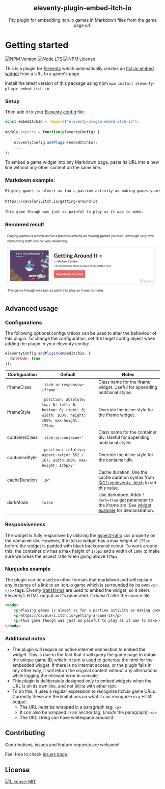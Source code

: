 <h2 align="center">eleventy-plugin-embed-itch-io</h2>
<p align="center">11ty plugin for embedding Itch.io games in Markdown files from the game page url.</p>

# Getting started

![NPM Version](https://img.shields.io/npm/v/eleventy-plugin-embed-itch-io) ![Node LTS](https://img.shields.io/node/v-lts/eleventy-plugin-embed-itch-io) ![NPM License](https://img.shields.io/npm/l/eleventy-plugin-embed-itch-io)

This is a plugin for [Eleventy](https://www.11ty.dev/) which automatically creates an [Itch.io embed widget](https://itch.io/docs/creators/widget) from a URL to a game's page.

Install the latest version of this package using npm `npm install eleventy-plugin-embed-itch-io`

### Setup

Then add it to your [Eleventy config](https://www.11ty.dev/docs/config/) file:

```js
const embedItchIo = require("eleventy-plugin-embed-itch-io");

module.exports = function(eleventyConfig) {
    ...
    eleventyConfig.addPlugin(embedItchIo);
    ...
};
```

To embed a game widget into any Markdown page, paste its URL into a new line without any other content on the same line.

### Markdown example:

```markdown
Playing games is almost as fun a pastime activity as making games yourself. Although very time consuming both can be very rewarding.

https://cavaleri.itch.io/getting-around-it

This game though was just as painful to play as it was to make.
```

### Rendered result
![Itch.io widget for the game: Getting Around It](/documentation/embedded.png)

## Advanced usage

### Configurations
The following optional configurations can be used to alter the behaviour of this plugin. To change the configuration, set the target config object when adding the plugin in your eleventy config:

```js
eleventyConfig.addPlugin(embedItchIo, {
  darkMode: true
});
```

| Configuration  | Default                                                                                                    | Notes                                                                                                                                                             |
|----------------|------------------------------------------------------------------------------------------------------------|-------------------------------------------------------------------------------------------------------------------------------------------------------------------|
| iframeClass    | `'itch-io-responsive-iframe'`                                                                              | Class name for the iframe widget. Useful for appending additional styles.                                                                                         |
| iframeStyle    | `'position: absolute; top: 0; left: 0; bottom: 0; right: 0; width: 100%; height: 100%; max-height: 175px;` | Override the inline style for the iframe widget.                                                                                                                  |
| containerClass | `'itch-io-container'`                                                                                      | Class name for the container div. Useful for appending additional styles.                                                                                         |
| containerStyle | `'position: relative; aspect-ratio: 552 / 167; width:100%; max-height: 175px;'`                            | Override the inline style for the container div.                                                                                                                  |
| cacheDuration  | `'1w'`                                                                                                     | Cache duration. Use the cache duration syntax from  [@11ty/eleventy-fetch](https://www.11ty.dev/docs/plugins/fetch/#change-the-cache-duration) to set this value. |
| darkMode       | `false`                                                                                                    |   Use darkmode. Adds `?dark=true` get parameter to the iframe src. See [widget example](https://itch.io/docs/creators/widget) for demonstration.                  |

### Responsiveness
The widget is fully responsive by utilizing the [aspect-ratio](https://developer.mozilla.org/en-US/docs/Web/CSS/aspect-ratio]) css property on the container div. However, the Itch.io widget has a max height of `175px` before the widget is padded with black background colour. To work around this, the container div has a max height of `175px` and a width of `100%` to make sure we break the aspect ratio when going above `175px`;

### Nunjucks example

The plugin can be used on other formats that markdown and will replace any instance of a link to an Itch.io game which is surrounded by its own `<p></p>` tags. Elventy [transforms](https://www.11ty.dev/docs/config/#transforms) are used to embed the widget, so it alters Eleventy’s HTML output as it’s generated. It doesn’t alter the source file.

```html
<body>
    <p>Playing games is almost as fun a pastime activity as making games yourself. Although very time consuming both can be very rewarding.</p>
    <p>https://cavaleri.itch.io/getting-around-it</p>
    <p>This game though was just as painful to play as it was to make.</p>
</body>
```

### Additional notes

- The plugin will require an active internet connection to embed the widget. This is due to the fact that it will query the game page to obtain the unique game ID, which in turn is used to generate the html for the embedded widget. If there is no internet access, or the plugin fails in any other way, it will return the original content without any alternations while logging the relevant error in console.
- This plugin is deliberately designed _only_ to embed widgets when the URL is on its own line, and not inline with other text.
- To do this, it uses a regular expression to recognize Itch.io game URLs. Currently these are the limitations on what it can recognize in a HTML output:
  - The URL *must* be wrapped in a paragraph tag: `<p>`
  - It *can* also be wrapped in an anchor tag, (*inside* the paragraph): `<a>`
  - The URL string *can* have whitespace around it

## Contributing

Contributions, issues and feature requests are welcome!

Feel free to check [issues page](https://github.com/CavaleriDK/eleventy-plugin-embed-itch-io/issues).

## License

[![License: MIT](https://img.shields.io/badge/License-MIT-yellow.svg)](./LICENSE.md) 